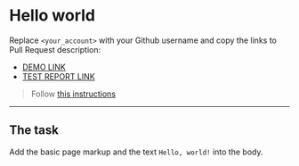 # Hello world
Replace `<your_account>` with your Github username and copy the links to Pull Request description:
- [DEMO LINK](https://lyudka17.github.io/layout_hello-world)
- [TEST REPORT LINK](https://lyudka17.github.io/layout_hello-world/report/html_report/)

> Follow [this instructions](https://mate-academy.github.io/layout_task-guideline/#how-to-solve-the-layout-tasks-on-github)
___

## The task
Add the basic page markup and the text `Hello, world!` into the body.
